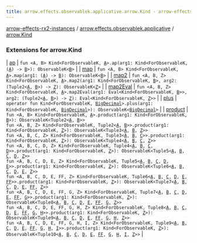 ```yaml
---
title: arrow.effects.observablek.applicative.arrow.Kind - arrow-effects-rx2-instances
---
```


[arrow-effects-rx2-instances](../../index.html) / [arrow.effects.observablek.applicative](../index.html) / [arrow.Kind](./index.html)

### Extensions for arrow.Kind

| [ap](ap.html) | `fun <A, B> Kind<ForObservableK, `[`A`](ap.html#A)`>.ap(arg1: Kind<ForObservableK, (`[`A`](ap.html#A)`) -> `[`B`](ap.html#B)`>): ObservableK<`[`B`](ap.html#B)`>` |
| [map](map.html) | `fun <A, B> Kind<ForObservableK, `[`A`](map.html#A)`>.map(arg1: (`[`A`](map.html#A)`) -> `[`B`](map.html#B)`): ObservableK<`[`B`](map.html#B)`>` |
| [map2](map2.html) | `fun <A, B, Z> Kind<ForObservableK, `[`A`](map2.html#A)`>.map2(arg1: Kind<ForObservableK, `[`B`](map2.html#B)`>, arg2: (Tuple2<`[`A`](map2.html#A)`, `[`B`](map2.html#B)`>) -> `[`Z`](map2.html#Z)`): ObservableK<`[`Z`](map2.html#Z)`>` |
| [map2Eval](map2-eval.html) | `fun <A, B, Z> Kind<ForObservableK, `[`A`](map2-eval.html#A)`>.map2Eval(arg1: Eval<Kind<ForObservableK, `[`B`](map2-eval.html#B)`>>, arg2: (Tuple2<`[`A`](map2-eval.html#A)`, `[`B`](map2-eval.html#B)`>) -> `[`Z`](map2-eval.html#Z)`): Eval<Kind<ForObservableK, `[`Z`](map2-eval.html#Z)`>>` |
| [plus](plus.html) | `operator fun Kind<ForObservableK, `[`BigDecimal`](http://docs.oracle.com/javase/6/docs/api/java/math/BigDecimal.html)`>.plus(arg1: Kind<ForObservableK, `[`BigDecimal`](http://docs.oracle.com/javase/6/docs/api/java/math/BigDecimal.html)`>): ObservableK<`[`BigDecimal`](http://docs.oracle.com/javase/6/docs/api/java/math/BigDecimal.html)`>` |
| [product](product.html) | `fun <A, B> Kind<ForObservableK, `[`A`](product.html#A)`>.product(arg1: Kind<ForObservableK, `[`B`](product.html#B)`>): ObservableK<Tuple2<`[`A`](product.html#A)`, `[`B`](product.html#B)`>>`<br>`fun <A, B, Z> Kind<ForObservableK, Tuple2<`[`A`](product.html#A)`, `[`B`](product.html#B)`>>.product(arg1: Kind<ForObservableK, `[`Z`](product.html#Z)`>): ObservableK<Tuple3<`[`A`](product.html#A)`, `[`B`](product.html#B)`, `[`Z`](product.html#Z)`>>`<br>`fun <A, B, C, Z> Kind<ForObservableK, Tuple3<`[`A`](product.html#A)`, `[`B`](product.html#B)`, `[`C`](product.html#C)`>>.product(arg1: Kind<ForObservableK, `[`Z`](product.html#Z)`>): ObservableK<Tuple4<`[`A`](product.html#A)`, `[`B`](product.html#B)`, `[`C`](product.html#C)`, `[`Z`](product.html#Z)`>>`<br>`fun <A, B, C, D, Z> Kind<ForObservableK, Tuple4<`[`A`](product.html#A)`, `[`B`](product.html#B)`, `[`C`](product.html#C)`, `[`D`](product.html#D)`>>.product(arg1: Kind<ForObservableK, `[`Z`](product.html#Z)`>): ObservableK<Tuple5<`[`A`](product.html#A)`, `[`B`](product.html#B)`, `[`C`](product.html#C)`, `[`D`](product.html#D)`, `[`Z`](product.html#Z)`>>`<br>`fun <A, B, C, D, E, Z> Kind<ForObservableK, Tuple5<`[`A`](product.html#A)`, `[`B`](product.html#B)`, `[`C`](product.html#C)`, `[`D`](product.html#D)`, `[`E`](product.html#E)`>>.product(arg1: Kind<ForObservableK, `[`Z`](product.html#Z)`>): ObservableK<Tuple6<`[`A`](product.html#A)`, `[`B`](product.html#B)`, `[`C`](product.html#C)`, `[`D`](product.html#D)`, `[`E`](product.html#E)`, `[`Z`](product.html#Z)`>>`<br>`fun <A, B, C, D, E, FF, Z> Kind<ForObservableK, Tuple6<`[`A`](product.html#A)`, `[`B`](product.html#B)`, `[`C`](product.html#C)`, `[`D`](product.html#D)`, `[`E`](product.html#E)`, `[`FF`](product.html#FF)`>>.product(arg1: Kind<ForObservableK, `[`Z`](product.html#Z)`>): ObservableK<Tuple7<`[`A`](product.html#A)`, `[`B`](product.html#B)`, `[`C`](product.html#C)`, `[`D`](product.html#D)`, `[`E`](product.html#E)`, `[`FF`](product.html#FF)`, `[`Z`](product.html#Z)`>>`<br>`fun <A, B, C, D, E, FF, G, Z> Kind<ForObservableK, Tuple7<`[`A`](product.html#A)`, `[`B`](product.html#B)`, `[`C`](product.html#C)`, `[`D`](product.html#D)`, `[`E`](product.html#E)`, `[`FF`](product.html#FF)`, `[`G`](product.html#G)`>>.product(arg1: Kind<ForObservableK, `[`Z`](product.html#Z)`>): ObservableK<Tuple8<`[`A`](product.html#A)`, `[`B`](product.html#B)`, `[`C`](product.html#C)`, `[`D`](product.html#D)`, `[`E`](product.html#E)`, `[`FF`](product.html#FF)`, `[`G`](product.html#G)`, `[`Z`](product.html#Z)`>>`<br>`fun <A, B, C, D, E, FF, G, H, Z> Kind<ForObservableK, Tuple8<`[`A`](product.html#A)`, `[`B`](product.html#B)`, `[`C`](product.html#C)`, `[`D`](product.html#D)`, `[`E`](product.html#E)`, `[`FF`](product.html#FF)`, `[`G`](product.html#G)`, `[`H`](product.html#H)`>>.product(arg1: Kind<ForObservableK, `[`Z`](product.html#Z)`>): ObservableK<Tuple9<`[`A`](product.html#A)`, `[`B`](product.html#B)`, `[`C`](product.html#C)`, `[`D`](product.html#D)`, `[`E`](product.html#E)`, `[`FF`](product.html#FF)`, `[`G`](product.html#G)`, `[`H`](product.html#H)`, `[`Z`](product.html#Z)`>>`<br>`fun <A, B, C, D, E, FF, G, H, I, Z> Kind<ForObservableK, Tuple9<`[`A`](product.html#A)`, `[`B`](product.html#B)`, `[`C`](product.html#C)`, `[`D`](product.html#D)`, `[`E`](product.html#E)`, `[`FF`](product.html#FF)`, `[`G`](product.html#G)`, `[`H`](product.html#H)`, `[`I`](product.html#I)`>>.product(arg1: Kind<ForObservableK, `[`Z`](product.html#Z)`>): ObservableK<Tuple10<`[`A`](product.html#A)`, `[`B`](product.html#B)`, `[`C`](product.html#C)`, `[`D`](product.html#D)`, `[`E`](product.html#E)`, `[`FF`](product.html#FF)`, `[`G`](product.html#G)`, `[`H`](product.html#H)`, `[`I`](product.html#I)`, `[`Z`](product.html#Z)`>>` |

